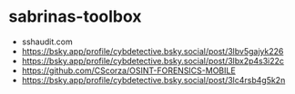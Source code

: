 # sabrinas-toolbox
- sshaudit.com
- https://bsky.app/profile/cybdetective.bsky.social/post/3lbv5gajyk226
- https://bsky.app/profile/cybdetective.bsky.social/post/3lbx2p4s3i22c
- https://github.com/CScorza/OSINT-FORENSICS-MOBILE
- https://bsky.app/profile/cybdetective.bsky.social/post/3lc4rsb4g5k2n